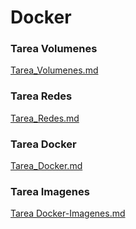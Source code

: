 # Docker

### Tarea Volumenes

[Tarea_Volumenes.md](https://github.com/DaviidFdez/DockerClase/blob/main/Tarea_Volumenes/Tarea_Volumenes.md)

### Tarea Redes

[Tarea_Redes.md](https://github.com/DaviidFdez/DockerClase/blob/main/Tarea_Redes/Tarea_Redes.md)

### Tarea Docker

[Tarea_Docker.md](https://github.com/DaviidFdez/DockerClase/blob/main/Tarea_Docker/Tarea_Docker.md)

### Tarea Imagenes

[Tarea Docker-Imagenes.md](https://github.com/DaviidFdez/DockerClase/blob/main/Tarea%20Imagenes/Tarea%20Docker-Imagenes.md)

